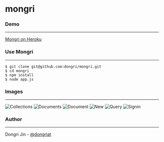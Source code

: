 mongri
=========

### Demo
------
[Mongri on Heroku](http://mongri.herokuapp.com)

### Use Mongri
------
```
$ git clone git@github.com:dongri/mongri.git
$ cd mongri
$ npm install
$ node app.js
```

### Images
------
![Collections](https://raw.github.com/dongri/mongri/master/public/images/demo/collections.png)
![Documents](https://raw.github.com/dongri/mongri/master/public/images/demo/documents.png)
![Document](https://raw.github.com/dongri/mongri/master/public/images/demo/document.png)
![New](https://raw.github.com/dongri/mongri/master/public/images/demo/new.png)
![Query](https://raw.github.com/dongri/mongri/master/public/images/demo/query.png)
![Signin](https://raw.github.com/dongri/mongri/master/public/images/demo/signin.png)

### Author
------
Dongri Jin - [@dongriat](http://twitter.com/dongriat)
